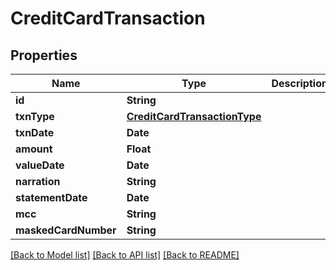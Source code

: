 # CreditCardTransaction

## Properties
Name | Type | Description | Notes
------------ | ------------- | ------------- | -------------
**id** | **String** |  | 
**txnType** | [**CreditCardTransactionType**](CreditCardTransactionType.md) |  | 
**txnDate** | **Date** |  | 
**amount** | **Float** |  | 
**valueDate** | **Date** |  | 
**narration** | **String** |  | 
**statementDate** | **Date** |  | 
**mcc** | **String** |  | 
**maskedCardNumber** | **String** |  | 

[[Back to Model list]](../README.md#documentation-for-models) [[Back to API list]](../README.md#documentation-for-api-endpoints) [[Back to README]](../README.md)


